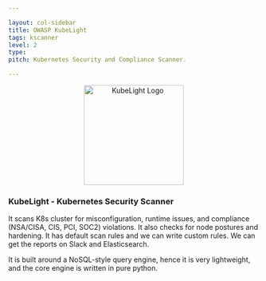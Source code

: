 ```yaml
---

layout: col-sidebar
title: OWASP KubeLight 
tags: kscanner
level: 2
type: 
pitch: Kubernetes Security and Compliance Scanner.

---
```


<p align="center">
  <img src="https://i.imgur.com/WN4NmI7.png"
  width="200" alt="KubeLight Logo"/>
</p>


### KubeLight - Kubernetes Security Scanner
It scans K8s cluster for misconfiguration, runtime issues, and compliance (NSA/CISA, CIS, PCI, SOC2) 
violations. It also checks for node postures and hardening. It has default scan rules and
we can write custom rules. We can get the reports on Slack and Elasticsearch.

It is built around a NoSQL-style query engine, hence it is very lightweight, and the core engine is written in pure
python. 

